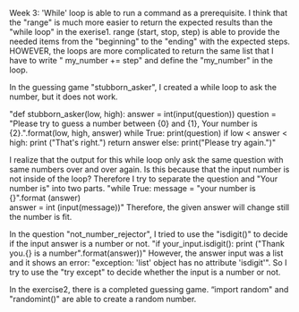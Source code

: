 Week 3:
'While' loop is able to run a command as a prerequisite. 
I think that the "range" is much more easier to return the expected results than the "while loop" in the exerise1. 
range (start, stop, step) is able to provide the needed items from the "beginning" to the "ending" with the expected steps. 
HOWEVER, the loops are more complicated to return the same list that I have to write " my_number += step" and define the "my_number" in the loop. 

In the guessing game "stubborn_asker", I created a while loop to ask the number, but it does not work. 

"def stubborn_asker(low, high):
    answer = int(input(question))
    question = "Please try to guess a number between {0} and {1}, Your number is {2}.".format(low, high, answer)
    while True:
        print(question)
        if low < answer < high:
            print ("That's right.")
            return answer
        else:
            print("Please try again.")"

I realize that the output for this while loop only ask the same question with same numbers over and over again. Is this because that the input number is not inside of the loop? 
Therefore I try to separate the question and "Your number is" into two parts. 
"while True:
      message = "your number is {}".format (answer)        
      answer = int (input(message))" 
Therefore, the given answer will change still the number is fit. 

In the question "not_number_rejector", I tried to use the "isdigit()" to decide if the input answer is a number or not. 
"if your_input.isdigit():
            print ("Thank you.{} is a number".format(answer))"
However, the answer input was a list and it shows an error:
"exception: 'list' object has no attribute 'isdigit'". 
So I try to use the "try except" to decide whether the input is a number or not. 

In the exercise2, there is a completed guessing game. 
“import random" and "randomint()" are able to create a random number.

